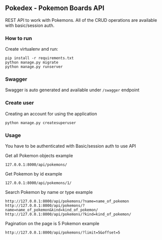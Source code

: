 ## Pokedex - Pokemon Boards API


REST API to work with Pokemons. All of the CRUD operations are available with basic/session auth.

### How to run
Create virtualenv and run:
``` 
pip install -r requirements.txt
python manage.py migrate
python manage.py runserver

```

### Swagger
Swagger is auto generated and available under ```/swagger``` endpoint

### Create user

Creating an account for using the application  
```
python manage.py createsuperuser
```
### Usage

You have to be authenticated with Basic/session auth to use API

Get all Pokemon objects example
```
127.0.0.1:8000/api/pokemons/
```

Get Pokemon by id example
```
127.0.0.1:8000/api/pokemons/1/
```

Search Pokemon by name or type example
```
http://127.0.0.1:8000/api/pokemons/?name=name_of_pokemon
http://127.0.0.1:8000/api/pokemons/?name=name_of_pokemon&kind=kind_of_pokemon/
http://127.0.0.1:8000/api/pokemons/?kind=kind_of_pokemon/
```

Pagination on the page is 5 Pokemon example

```
http://127.0.0.1:8000/api/pokemons/?limit=5&offset=5
```

